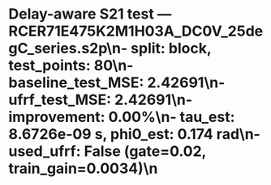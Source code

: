 # Delay-aware S21 test — RCER71E475K2M1H03A_DC0V_25degC_series.s2p\n- split: block, test_points: 80\n- baseline_test_MSE: 2.42691\n- ufrf_test_MSE: 2.42691\n- improvement: 0.00%\n- tau_est: 8.6726e-09 s, phi0_est: 0.174 rad\n- used_ufrf: False (gate=0.02, train_gain=0.0034)\n